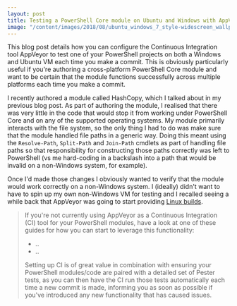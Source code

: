 ```yaml
---
layout: post
title: Testing a PowerShell Core module on Ubuntu and Windows with AppVeyor
image: "/content/images/2018/08/ubuntu_windows_7_style-widescreen_wallpapers.jpg"
---
```


This blog post details how you can configure the Continuous Integration tool AppVeyor to test one of your PowerShell projects on both a Windows and Ubuntu VM each time you make a commit. This is obviously particularly useful if you're authoring a cross-platform PowerShell Core module and want to be certain that the module functions successfully across multiple platforms each time you make a commit.

I recently authored a module called HashCopy, which I talked about in my previous blog post. As part of authoring the module, I realised that there was very little in the code that would stop it from working under PowerShell Core and on any of the supported operating systems. My module primarily interacts with the file system, so the only thing I had to do was make sure that the module handled file paths in a generic way. Doing this meant using the `Resolve-Path`, `Split-Path` and `Join-Path` cmdlets as part of handling file paths so that responsibility for constructing those paths correctly was left to PowerShell (vs me hard-coding in a backslash into a path that would be invalid on a non-Windows system, for example).

Once I'd made those changes I obviously wanted to verify that the module would work correctly on a non-Windows system. I (ideally) didn't want to have to spin up my own non-Windows VM for testing and I recalled seeing a while back that AppVeyor was going to start providing [Linux builds](https://www.appveyor.com/docs/getting-started-with-appveyor-for-linux/).

> If you're not currently using AppVeyor as a Continuous Integration (CI) tool for your PowerShell modules, have a look at one of these guides for how you can start to leverage this functionality:
>
> - ..
> - ..
>
> Setting up CI is of great value in combination with ensuring your PowerShell modules/code are paired with a detailed set of Pester tests, as you can then have the CI run those tests automatically each time a new commit is made, informing you as soon as possible if you've introduced any new functionality that has caused issues.




